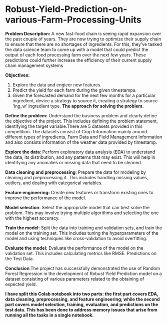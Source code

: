 # Robust-Yield-Prediction-on-various-Farm-Processing-Units

**Problem Description:** A new fast-food chain is seeing rapid expansion over the past couple of years. They are now trying to optimize their supply chain to ensure that there are no shortages of ingredients. For this, they’ve tasked the data science team to come up with a model that could predict the output of each food processing farm over the next few years. These predictions could further increase the efficiency of their current supply chain management systems

**Objectives:**
1) Explore the data and engieer new features.
2) Predict the yield for each farm during the given timestamps.
3) Given the forecasted demand for the next few months for a particular ingredient, device a strategy to source it, creating a strategy to source 'ing_w' ingredient type.
**The approach for solving the problem.**

**Define the problem:** Understand the business problem and clearly define the objective of the project. This includes defining the problem statement, identifying the target variable.There are 5 datasets provided in this competition. The datasets consist of Crop Information mainly around different types of ingredients, Farm Data and Field Management Information and also consists information of the weather data provided by timestamp.

**Explore the data**: Perform exploratory data analysis (EDA) to understand the data, its distribution, and any patterns that may exist. This will help in identifying any anomalies or missing data that need to be cleaned.

**Data cleaning and preprocessing**: Prepare the data for modeling by cleaning and preprocessing it. This includes handling missing values, outliers, and dealing with categorical variables.

**Feature engineering:** Create new features or transform existing ones to improve the performance of the model.

**Model selection**: Select the appropriate model that can best solve the problem. This may involve trying multiple algorithms and selecting the one with the highest accuracy.

**Train the model:** Split the data into training and validation sets, and train the model on the training set. This includes tuning the hyperparameters of the model and using techniques like cross-validation to avoid overfitting.

**Evaluate the model:** Evaluate the performance of the model on the validation set. This includes calculating metrics like RMSE. Predictions on the Test Data.

**Conclusion**.The project has successfully demonstrated the use of Random Forest Regression  in the development of Robust Yield Prediction model on a dataset consisting of various parameters related to the obtaining of expected yield.


**I have split this Colab notebook into two parts: the first part covers EDA, data cleaning, preprocessing, and feature engineering; while the second part covers model selection, training, evaluation, and predictions on the test data. This has been done to address memory issues that arise from running all the tasks in a single notebook.**
